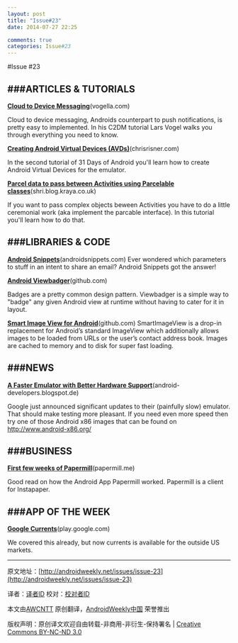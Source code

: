 ```yaml
---
layout: post
title: "Issue#23"
date: 2014-07-27 22:25

comments: true
categories: Issue#23
---
```


#Issue #23

###ARTICLES & TUTORIALS
---

[**Cloud to Device Messaging**](http://www.vogella.com/articles/AndroidCloudToDeviceMessaging/article.html)(vogella.com)

Cloud to device messaging, Androids counterpart to push notifications, is pretty easy to implemented. In his C2DM tutorial Lars Vogel walks you through everything you need to know.

 
[**Creating Android Virtual Devices (AVDs)**](http://chrisrisner.com/31-Days-of-Android--Day-2---Creating-Android-Virtual-Devices-(AVDs))(chrisrisner.com)

In the second tutorial of 31 Days of Android you'll learn how to create Android Virtual Devices for the emulator.

[**Parcel data to pass between Activities using Parcelable classes**](http://shri.blog.kraya.co.uk/2010/04/26/android-parcel-data-to-pass-between-activities-using-parcelable-classes/)(shri.blog.kraya.co.uk)

If you want to pass complex objects beween Activities you have to do a little ceremonial work (aka implement the parcable interface). In this tutorial you'll learn how to do that.

###LIBRARIES & CODE
---

[**Android Snippets**](http://www.androidsnippets.com/)(androidsnippets.com)
Ever wondered which parameters to stuff in an intent to share an email? Android Snippets got the answer!

[**Android Viewbadger**](https://github.com/jgilfelt/android-viewbadger)(github.com)

Badges are a pretty common design pattern. Viewbadger is a simple way to "badge" any given Android view at runtime without having to cater for it in layout.

[**Smart Image View for Android**](https://github.com/loopj/android-smart-image-view)(github.com)
SmartImageView is a drop-in replacement for Android’s standard ImageView which additionally allows images to be loaded from URLs or the user’s contact address book. Images are cached to memory and to disk for super fast loading.

###NEWS
---

[**A Faster Emulator with Better Hardware Support**](http://android-developers.blogspot.de/2012/04/faster-emulator-with-better-hardware.html)(android-developers.blogspot.de)

Google just announced significant updates to their (painfully slow) emulator. That should make testing more pleasant. If you need even more speed then try one of those Android x86 images that can be found on http://www.android-x86.org/

 
###BUSINESS
---

[**First few weeks of Papermill**](http://www.papermill.me/firstweeks/)(papermill.me)

Good read on how the Android App Papermill worked. Papermill is a client for Instapaper.

 
###APP OF THE WEEK
---

[**Google Currents**](https://play.google.com/store/apps/details?id=com.google.android.apps.currents)(play.google.com)

We covered this already, but now currents is available for the outside US markets.


---


原文地址：[http://androidweekly.net/issues/issue-23](http://androidweekly.net/issues/issue-23)

译者：[译者ID](https://github.com/译者ID) 校对：[校对者ID](https://github.com/校对者ID)

本文由[AWCNTT](https://github.com/AWCNTT) 原创翻译，[AndroidWeekly中国](http://www.androidweekly.cn/) 荣誉推出

版权声明：原创译文欢迎自由转载-非商用-非衍生-保持署名 | [Creative Commons BY-NC-ND 3.0](http://creativecommons.org/licenses/by-nc-nd/3.0/deed.zh)